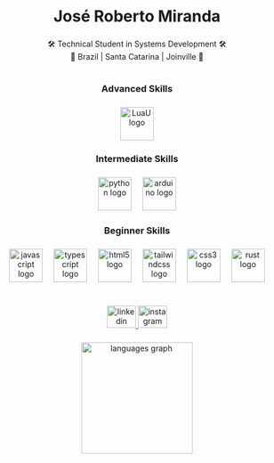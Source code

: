 <h1 align="center">José Roberto Miranda</h1>

###

<p align="center">🛠 Technical Student in Systems Development 🛠<br>📍 Brazil | Santa Catarina | Joinville 📍</p>

###

<h1 align="left"></h1>

###

<h3 align="center">Advanced Skills</h3>

###

<div align="center">
  <img src="https://skillicons.dev/icons?i=robloxstudio" height="60" alt="LuaU logo"  />
</div>

###

<h3 align="center">Intermediate Skills</h3>

###

<div align="center">
  <img src="https://skillicons.dev/icons?i=py" height="60" alt="python logo"  />
  <img width="12" />
  <img src="https://skillicons.dev/icons?i=arduino" height="60" alt="arduino logo"  />
</div>

###

<h3 align="center">Beginner Skills</h3>

###

<div align="center">
  <img src="https://skillicons.dev/icons?i=js" height="60" alt="javascript logo"  />
  <img width="12" />
  <img src="https://skillicons.dev/icons?i=ts" height="60" alt="typescript logo"  />
  <img width="12" />
  <img src="https://skillicons.dev/icons?i=html" height="60" alt="html5 logo"  />
  <img width="12" />
  <img src="https://skillicons.dev/icons?i=tailwind" height="60" alt="tailwindcss logo"  />
  <img width="12" />
  <img src="https://skillicons.dev/icons?i=css" height="60" alt="css3 logo"  />
  <img width="12" />
  <img src="https://skillicons.dev/icons?i=rust" height="60" alt="rust logo"  />
</div>

###

<h1 align="left"></h1>

###

<div align="center">
  <a href="https://www.linkedin.com/in/jos%C3%A9-roberto-miranda-bb8840269/" target="_blank">
    <img src="https://raw.githubusercontent.com/maurodesouza/profile-readme-generator/master/src/assets/icons/social/linkedin/default.svg" width="52" height="40" alt="linkedin logo"  />
  </a>
  <a href="https://www.instagram.com/xpx.joseroberto/" target="_blank">
    <img src="https://raw.githubusercontent.com/maurodesouza/profile-readme-generator/master/src/assets/icons/social/instagram/default.svg" width="52" height="40" alt="instagram logo"  />
  </a>
</div>

###

<div align="center">
  <img src="https://github-readme-stats.vercel.app/api/top-langs?username=NightlyOneV&locale=en&hide_title=false&layout=compact&card_width=320&langs_count=5&theme=dark&hide_border=false&order=2" height="200" alt="languages graph"  />
</div>

###
